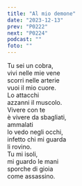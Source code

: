 ```yaml
---
title: "Al mio demone"
date: "2023-12-13"
prev: "P0222"
next: "P0224"
podcast: ""
foto: ""
---
```


Tu sei un cobra,  
vivi nelle mie vene  
scorri nelle arterie  
vuoi il mio cuore.  
Lo attacchi  
azzanni il muscolo.  
Vivere con te  
è vivere da sbagliati,  
ammalati  
lo vedo negli occhi,  
infetto chi mi guarda  
li rovino.  
Tu mi isoli,  
mi guardo le mani  
sporche di gioia  
come assassino.    